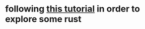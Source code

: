 # following [this tutorial](https://bfnightly.bracketproductions.com/rustbook/chapter_0.html) in order to explore some rust
